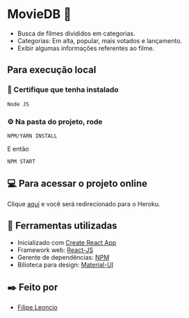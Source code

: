 # MovieDB :movie_camera: 

- Busca de filmes divididos em categorias.
- Categorias: Em alta, popular, mais votados e lançamento.
- Exibir algumas informações referentes ao filme.

## Para execução local

### :wrench: Certifique que tenha instalado

```
Node JS
```

### :gear: Na pasta do projeto, rode

```
NPM/YARN INSTALL
```
E então

```
NPM START
```

## :computer: Para acessar o projeto online

Clique [aqui](https://filipe-movie-db.herokuapp.com/) e você será redirecionado para o Heroku.

## :construction_worker: Ferramentas utilizadas

- Inicializado com [Create React App](https://github.com/facebook/create-react-app)
- Framework web: [React-JS](https://pt-br.reactjs.org/)
- Gerente de dependências: [NPM](https://www.npmjs.com/)
- Bilioteca para design: [Material-UI](https://material-ui.com/pt/)

## :black_nib: Feito por

- [Filipe Leoncio](https://github.com/filipeleoncio)
